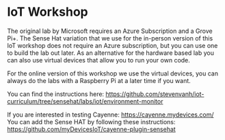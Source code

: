 # IoT Workshop

The original lab by Microsoft requires an Azure Subscription and a Grove Pi+. The Sense Hat variation that we use for the in-person version of this IoT workshop does not require an Azure subscription, but you can use one to build the lab out later. As an alternative for the hardware based lab you can also use virtual devices that allow you to run your own code.

For the online version of this workshop we use the virtual devices, you can always do the labs with a Raspberry Pi at a later time if you want.

You can find the instructions here: https://github.com/stevenvanh/iot-curriculum/tree/sensehat/labs/iot/environment-monitor

If you are interested in testing Cayenne: https://cayenne.mydevices.com/
You can add the Sense HAT by following these instructions: https://github.com/myDevicesIoT/cayenne-plugin-sensehat
